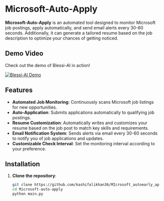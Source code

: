 # Microsoft-Auto-Apply

**Microsoft-Auto-Apply** is an automated tool designed to monitor Microsoft job postings, apply automatically, and send email alerts every 30-60 seconds. Additionally, it can generate a tailored resume based on the job description to optimize your chances of getting noticed.

## Demo Video
Check out the demo of Blessi-AI in action!

[![Blessi-AI Demo](https://img.youtube.com/vi/Qu8Q0Qkq9HM/0.jpg)](https://www.youtube.com/watch?v=Qu8Q0Qkq9HM)


## Features

- **Automated Job Monitoring**: Continuously scans Microsoft job listings for new opportunities.
- **Auto-Application**: Submits applications automatically to qualifying job postings.
- **Resume Customization**: Automatically writes and customizes your resume based on the job post to match key skills and requirements.
- **Email Notification System**: Sends alerts via email every 30-60 seconds to notify you of job applications and updates.
- **Customizable Check Interval**: Set the monitoring interval according to your preference.

## Installation

1. **Clone the repository**:
   ```bash
   git clone https://github.com/kashifalikhan36/MIcrosoft_autoearly_apply.git
   cd Microsoft-auto-apply
   python main.py
